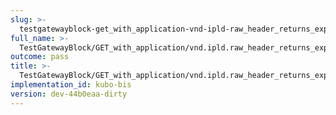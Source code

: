```yaml
---
slug: >-
  testgatewayblock-get_with_application-vnd-ipld-raw_header_returns_expected_caching_headers-header_cache-control
full_name: >-
  TestGatewayBlock/GET_with_application/vnd.ipld.raw_header_returns_expected_caching_headers/Header_Cache-Control
outcome: pass
title: >-
  TestGatewayBlock/GET_with_application/vnd.ipld.raw_header_returns_expected_caching_headers/Header_Cache-Control
implementation_id: kubo-bis
version: dev-44b0eaa-dirty
---
```



